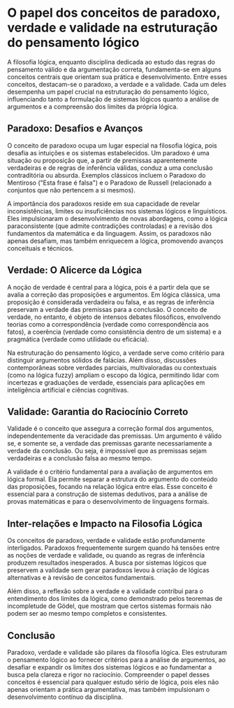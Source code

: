 # O papel dos conceitos de paradoxo, verdade e validade na estruturação do pensamento lógico

A filosofia lógica, enquanto disciplina dedicada ao estudo das regras do pensamento válido e da argumentação correta, fundamenta-se em alguns conceitos centrais que orientam sua prática e desenvolvimento. Entre esses conceitos, destacam-se o paradoxo, a verdade e a validade. Cada um deles desempenha um papel crucial na estruturação do pensamento lógico, influenciando tanto a formulação de sistemas lógicos quanto a análise de argumentos e a compreensão dos limites da própria lógica.

## Paradoxo: Desafios e Avanços

O conceito de paradoxo ocupa um lugar especial na filosofia lógica, pois desafia as intuições e os sistemas estabelecidos. Um paradoxo é uma situação ou proposição que, a partir de premissas aparentemente verdadeiras e de regras de inferência válidas, conduz a uma conclusão contraditória ou absurda. Exemplos clássicos incluem o Paradoxo do Mentiroso ("Esta frase é falsa") e o Paradoxo de Russell (relacionado a conjuntos que não pertencem a si mesmos).

A importância dos paradoxos reside em sua capacidade de revelar inconsistências, limites ou insuficiências nos sistemas lógicos e linguísticos. Eles impulsionaram o desenvolvimento de novas abordagens, como a lógica paraconsistente (que admite contradições controladas) e a revisão dos fundamentos da matemática e da linguagem. Assim, os paradoxos não apenas desafiam, mas também enriquecem a lógica, promovendo avanços conceituais e técnicos.

## Verdade: O Alicerce da Lógica

A noção de verdade é central para a lógica, pois é a partir dela que se avalia a correção das proposições e argumentos. Em lógica clássica, uma proposição é considerada verdadeira ou falsa, e as regras de inferência preservam a verdade das premissas para a conclusão. O conceito de verdade, no entanto, é objeto de intensos debates filosóficos, envolvendo teorias como a correspondência (verdade como correspondência aos fatos), a coerência (verdade como consistência dentro de um sistema) e a pragmática (verdade como utilidade ou eficácia).

Na estruturação do pensamento lógico, a verdade serve como critério para distinguir argumentos sólidos de falácias. Além disso, discussões contemporâneas sobre verdades parciais, multivaloradas ou contextuais (como na lógica fuzzy) ampliam o escopo da lógica, permitindo lidar com incertezas e graduações de verdade, essenciais para aplicações em inteligência artificial e ciências cognitivas.

## Validade: Garantia do Raciocínio Correto

Validade é o conceito que assegura a correção formal dos argumentos, independentemente da veracidade das premissas. Um argumento é válido se, e somente se, a verdade das premissas garante necessariamente a verdade da conclusão. Ou seja, é impossível que as premissas sejam verdadeiras e a conclusão falsa ao mesmo tempo.

A validade é o critério fundamental para a avaliação de argumentos em lógica formal. Ela permite separar a estrutura do argumento do conteúdo das proposições, focando na relação lógica entre elas. Esse conceito é essencial para a construção de sistemas dedutivos, para a análise de provas matemáticas e para o desenvolvimento de linguagens formais.

## Inter-relações e Impacto na Filosofia Lógica

Os conceitos de paradoxo, verdade e validade estão profundamente interligados. Paradoxos frequentemente surgem quando há tensões entre as noções de verdade e validade, ou quando as regras de inferência produzem resultados inesperados. A busca por sistemas lógicos que preservem a validade sem gerar paradoxos levou à criação de lógicas alternativas e à revisão de conceitos fundamentais.

Além disso, a reflexão sobre a verdade e a validade contribui para o entendimento dos limites da lógica, como demonstrado pelos teoremas de incompletude de Gödel, que mostram que certos sistemas formais não podem ser ao mesmo tempo completos e consistentes.

## Conclusão

Paradoxo, verdade e validade são pilares da filosofia lógica. Eles estruturam o pensamento lógico ao fornecer critérios para a análise de argumentos, ao desafiar e expandir os limites dos sistemas lógicos e ao fundamentar a busca pela clareza e rigor no raciocínio. Compreender o papel desses conceitos é essencial para qualquer estudo sério de lógica, pois eles não apenas orientam a prática argumentativa, mas também impulsionam o desenvolvimento contínuo da disciplina.